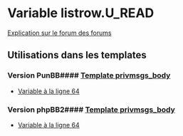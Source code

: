 # Variable listrow.U_READ
[Explication sur le forum des forums](http://forum.forumactif.com/t294113-listing-des-variables#listrow.U_READ)
## Utilisations dans les templates
### Version PunBB#### [Template privmsgs_body](punbb/privmsgs_body.md)
* [Variable à la ligne 64](../punbb/privmsgs_body.tpl#L64)
### Version phpBB2#### [Template privmsgs_body](subsilver/privmsgs_body.md)
* [Variable à la ligne 64](../subsilver/privmsgs_body.tpl#L64)